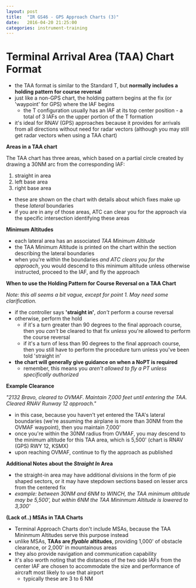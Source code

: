 ```yaml
---
layout: post
title:  "IR GS46 - GPS Approach Charts (3)"
date:   2016-04-20 21:25:00
categories: instrument-training
---
```


# Terminal Arrival Area (TAA) Chart Format

 - the TAA format is similar to the Standard T, but **normally includes a holding pattern for course reversal**
 - just like a non-GPS chart, the holding pattern begins at the fix (or 'waypoint' for GPS) where the IAF begins
    - the T configuration usually has an IAF at its top center position - a total of 3 IAFs on the upper portion
      of the T formation
 - it's ideal for RNAV (GPS) approaches because it provides for arrivals from all directions without need for
   radar vectors (although you may still get radar vectors when using a TAA chart)

**Areas in a TAA chart**

The TAA chart has three areas, which based on a partial circle created by drawing a 30NM arc from the
corresponding IAF:

 1. straight in area
 2. left base area
 3. right base area

 - these are shown on the chart with details about which fixes make up these *lateral* boundaries
 - if you are in any of those areas, ATC can clear you for the approach via the specific intersection identifying
   these areas

**Minimum Altitudes**

 - each lateral area has an associated *TAA Minimum Altitude*
 - the TAA Minimum Altitude is printed on the chart within the section describing the lateral boundaries
 - when you're within the boundaries *and ATC clears you for the approach*, you would descend to this
   minimum altitude unless otherwise instructed, proceed to the IAF, and fly the approach

**When to use the Holding Pattern for Course Reversal on a TAA Chart**

*Note: this all seems a bit vague, except for point 1. May need some clarification.*

 - if the controller says **'straight in'**, *don't* perform a course reversal
 - otherwise, perform the hold
    - if it's a turn greater than 90 degrees to the final approach course, then you *can't* be cleared to that
      fix *unless* you're allowed to perform the course reversal
    - if it's a turn of less than 90 degrees to the final approach course, then you still have to perform the
      procedure turn unless you've been told 'straight in'
 - **the chart will generally give guidance on when a NoPT is required**
    - remember, this means you *aren't allowed to fly a PT unless specifically authorized*

**Example Clearance**

*"2132 Bravo, cleared to OVMAF. Maintain 7,000 feet until entering the TAA. Cleared RNAV Runway 12 approach."*

 - in this case, because you haven't yet entered the TAA's lateral boundaries (we're assuming the airplane is
   more than 30NM from the OVMAF waypoint), then you maintain 7,000'
 - once you're within the 30NM radius from OVMAF, you may descend to the minimum altitude for this TAA area, which
   is 5,500' (chart is RNAV (GPS) RWY 12, KSMX)
 - upon reaching OVMAF, continue to fly the approach as published

**Additional Notes about the *Straight In* Area**

 - the straight-in area may have additional divisions in the form of pie shaped sectors, or it may have stepdown
   sections based on lesser arcs from the centered fix
 - *example: between 30NM and 6NM to WINCH, the TAA minimum altitude may be 5,500', but within 6NM the TAA Mininmum
   Altitude is lowered to 3,300'*

**(Lack of..) MSAs in TAA Charts**

 - Terminal Approach Charts don't include MSAs, because the TAA Mininmum Altitudes serve this purpose instead
 - unlike MSAs, **TAAs are *flyable* altitudes**, providing 1,000' of obstacle clearance, or 2,000' in mountainous
   areas
 - they also provide navigation and communication capability
 - it's also worth noting that the distances of the two side IAFs from the center IAF are chosen to accommodate
   the size and performance of aircraft most likely to use that airport
    - typically these are 3 to 6 NM
